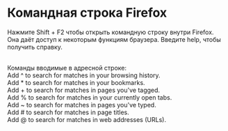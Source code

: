 # Командная строка Firefox

Нажмите Shift + F2 чтобы открыть командную строку внутри Firefox. Она даёт доступ к некоторым функциям браузера. Введите help, чтобы получить справку. <br> <br>

Команды вводимые в адресной строке: <br>
Add ^ to search for matches in your browsing history. <br>
Add * to search for matches in your bookmarks. <br>
Add + to search for matches in pages you've tagged. <br>
Add % to search for matches in your currently open tabs. <br>
Add ~ to search for matches in pages you've typed. <br>
Add # to search for matches in page titles. <br>
Add @ to search for matches in web addresses (URLs). <br>